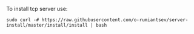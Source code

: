 To install tcp server use:

`sudo curl -# https://raw.githubusercontent.com/o-rumiantsev/server-install/master/install/install | bash`
